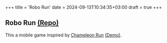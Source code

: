 +++
title = 'Robo Run'
date = 2024-09-13T10:34:35+03:00
draft = true
+++

## Robo Run [(Repo)](https://github.com/SpeedyE1780/Robo-Run)

This a mobile game inspired by [Chameleon Run](https://www.youtube.com/watch?v=DrIAedC-wJY) [(Demo)](https://www.youtube.com/watch?v=kDJ8nUj-G9I).
